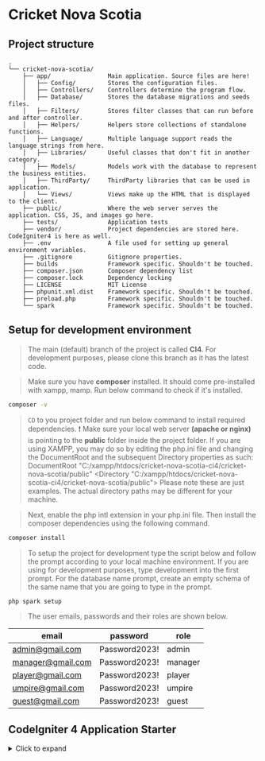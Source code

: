 # Cricket Nova Scotia 

## Project structure
```
.
└── cricket-nova-scotia/
    ├── app/                Main application. Source files are here!
    │   ├── Config/         Stores the configuration files.
    │   ├── Controllers/    Controllers determine the program flow.
    │   ├── Database/       Stores the database migrations and seeds files.
    │   ├── Filters/        Stores filter classes that can run before and after controller.
    │   ├── Helpers/        Helpers store collections of standalone functions.
    │   ├── Language/       Multiple language support reads the language strings from here.
    │   ├── Libraries/      Useful classes that don't fit in another category.
    │   ├── Models/         Models work with the database to represent the business entities.
    │   ├── ThirdParty/     ThirdParty libraries that can be used in application.
    │   └── Views/          Views make up the HTML that is displayed to the client.       
    ├── public/             Where the web server serves the application. CSS, JS, and images go here.
    ├── tests/              Application tests
    ├── vendor/             Project dependencies are stored here. CodeIgniter4 is here as well.
    ├── .env                A file used for setting up general environment variables.
    ├── .gitignore          Gitignore properties.
    ├── builds              Framework specific. Shouldn't be touched.
    ├── composer.json       Composer dependency list
    ├── composer.lock       Dependency locking
    ├── LICENSE             MIT License
    ├── phpunit.xml.dist    Framework specific. Shouldn't be touched.
    ├── preload.php         Framework specific. Shouldn't be touched.
    └── spark               Framework specific. Shouldn't be touched.
```

## Setup for development environment

> The main (default) branch of the project is called **CI4**. For development purposes, please clone this branch as it has the latest code.

> Make sure you have **composer** installed. It should come pre-installed with xampp, mamp. Run below command to check if it's installed.
```sh
composer -v
```

> `CD` to you project folder and run below command to install required dependencies. :exclamation: Make sure your local web server **(apache or nginx)** is pointing to the **public** folder inside the project folder. If you are using XAMPP, you may do so by editing the php.ini file and changing the DocumentRoot and the subsequent Directory properties as such:
    DocumentRoot "C:/xampp/htdocs/cricket-nova-scotia-ci4/cricket-nova-scotia/public"
    <Directory "C:/xampp/htdocs/cricket-nova-scotia-ci4/cricket-nova-scotia/public">
Please note these are just examples. The actual directory paths may be different for your machine.

> Next, enable the php intl extension in your php.ini file. Then install the composer dependencies using the following command.
```sh
composer install
```

> To setup the project for development type the script below and follow the prompt according to your local machine environment. If you are using for development purposes, type development into the first prompt. For the database name prompt, create an empty schema of the same name that you are going to type in the prompt.
```sh
php spark setup
```

> The user emails, passwords and their roles are shown below. 

| email             | password      | role    |
|-------------------|---------------|---------|
| admin@gmail.com   | Password2023! | admin   |
| manager@gmail.com | Password2023! | manager |
| player@gmail.com  | Password2023! | player  |
| umpire@gmail.com  | Password2023! | umpire  |
| guest@gmail.com   | Password2023! | guest   |


## CodeIgniter 4 Application Starter

<details><summary>Click to expand</summary>

## What is CodeIgniter?

CodeIgniter is a PHP full-stack web framework that is light, fast, flexible and secure.
More information can be found at the [official site](https://codeigniter.com).

This repository holds a composer-installable app starter.
It has been built from the
[development repository](https://github.com/codeigniter4/CodeIgniter4).

More information about the plans for version 4 can be found in [CodeIgniter 4](https://forum.codeigniter.com/forumdisplay.php?fid=28) on the forums.

The user guide corresponding to the latest version of the framework can be found
[here](https://codeigniter4.github.io/userguide/).

## Installation & updates

`composer create-project codeigniter4/appstarter` then `composer update` whenever
there is a new release of the framework.

When updating, check the release notes to see if there are any changes you might need to apply
to your `app` folder. The affected files can be copied or merged from
`vendor/codeigniter4/framework/app`.

## Setup

Copy `env` to `.env` and tailor for your app, specifically the baseURL
and any database settings.

## Important Change with index.php

`index.php` is no longer in the root of the project! It has been moved inside the *public* folder,
for better security and separation of components.

This means that you should configure your web server to "point" to your project's *public* folder, and
not to the project root. A better practice would be to configure a virtual host to point there. A poor practice would be to point your web server to the project root and expect to enter *public/...*, as the rest of your logic and the
framework are exposed.

**Please** read the user guide for a better explanation of how CI4 works!

## Repository Management

We use GitHub issues, in our main repository, to track **BUGS** and to track approved **DEVELOPMENT** work packages.
We use our [forum](http://forum.codeigniter.com) to provide SUPPORT and to discuss
FEATURE REQUESTS.

This repository is a "distribution" one, built by our release preparation script.
Problems with it can be raised on our forum, or as issues in the main repository.

## Server Requirements

PHP version 7.4 or higher is required, with the following extensions installed:

- [intl](http://php.net/manual/en/intl.requirements.php)
- [mbstring](http://php.net/manual/en/mbstring.installation.php)

Additionally, make sure that the following extensions are enabled in your PHP:

- json (enabled by default - don't turn it off)
- [mysqlnd](http://php.net/manual/en/mysqlnd.install.php) if you plan to use MySQL
- [libcurl](http://php.net/manual/en/curl.requirements.php) if you plan to use the HTTP\CURLRequest library

</details>
